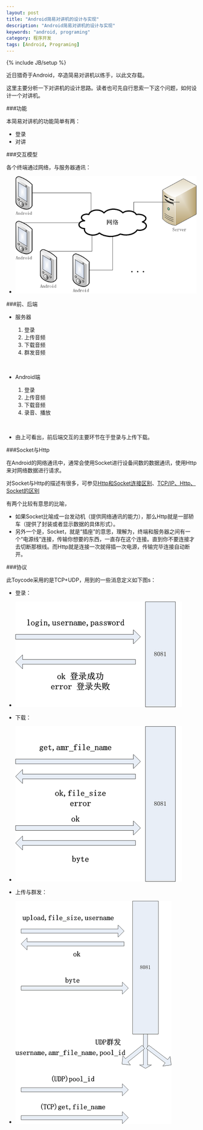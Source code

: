 ```yaml
---
layout: post
title: "Android简易对讲机的设计与实现"
description: "Android简易对讲机的设计与实现"
keywords: "android, programing"
category: 程序开发
tags: [Android, Programing]
---
```

{% include JB/setup %}

近日猎奇于Android，卒造简易对讲机以练手，以此文存载。

这里主要分析一下对讲机的设计思路。读者也可先自行思索一下这个问题，如何设计一个对讲机。

###功能

本简易对讲机的功能简单有两：

- 登录
- 对讲

###交互模型

各个终端通过网络，与服务器通讯：

<!-- more -->

- ![Main](/assets/images/2014/01/speaker1.png)

###前、后端

- 服务器

	1. 登录
	2. 上传音频
	3. 下载音频
	4. 群发音频

<br />

- Android端

	1. 登录
	2. 上传音频
	3. 下载音频
	4. 录音、播放

<br />

- 由上可看出，前后端交互的主要环节在于登录与上传下载。

###Socket与Http

在Android的网络通讯中，通常会使用Socket进行设备间数的数据通讯，使用Http来对网络数据进行请求。

对Socket与Http的描述有很多，可参见[Http和Socket连接区别](http://pan.baidu.com/s/11TOv0)、[TCP/IP、Http、Socket的区别](http://jingyan.baidu.com/article/08b6a591e07ecc14a80922f1.html)

有两个比较有意思的比喻，

- 如果Socket比喻成一台发动机（提供网络通讯的能力），那么Http就是一部轿车（提供了封装或者显示数据的具体形式）。
- 另外一个是，Socket，就是“插座”的意思，理解为，终端和服务器之间有一个“电源线”连接，传输你想要的东西，一直存在这个连接。直到你不要连接才去切断那根线。而Http就是连接一次就得插一次电源，传输完毕连接自动断开。

###协议

此Toycode采用的是TCP+UDP，用到的一些消息定义如下图s：

- 登录：

- ![Login](/assets/images/2014/01/login.png)

- 下载：

- ![Get](/assets/images/2014/01/get.png)

- 上传与群发：

- ![Multisend](/assets/images/2014/01/multisend.png)
















